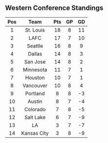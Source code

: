 ## Western Conference Standings
Pos|Team|Pts|GP|GD
:-:|:-:|:-:|:-:|:-:
1|St. Louis|18|8|11|
2|LAFC|17|7|10|
3|Seattle|16|8|9|
4|Dallas|14|8|3|
5|San Jose|14|8|2|
6|Minnesota|11|7|1|
7|Houston|10|7|1|
8|Vancouver|10|8|4|
9|Portland|8|8|-3|
10|Austin|8|7|-4|
11|Colorado|7|8|-5|
12|Salt Lake|6|7|-9|
13|LA|3|7|-7|
14|Kansas City|3|8|-9|
